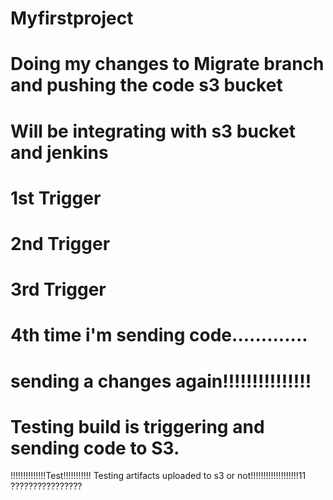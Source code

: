 # Myfirstproject
# Doing my changes to Migrate branch and pushing the code s3 bucket
# Will be integrating with s3 bucket and jenkins
# 1st Trigger
# 2nd Trigger
# 3rd Trigger
# 4th time i'm sending code.............
# sending a changes again!!!!!!!!!!!!!!!
# Testing build is triggering and sending code to S3.
!!!!!!!!!!!!!!Test!!!!!!!!!!!
Testing artifacts uploaded to s3 or not!!!!!!!!!!!!!!!!!!!11
????????????????
